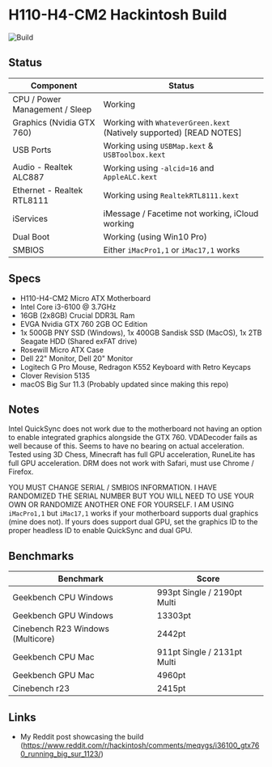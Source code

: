 # H110-H4-CM2 Hackintosh Build

![Build](https://i.redd.it/vn2lr3oq2op61.jpg)


## Status

| Component | Status |
| ------ | ------ |
| CPU / Power Management / Sleep | Working |
| Graphics (Nvidia GTX 760) | Working with `WhateverGreen.kext` (Natively supported) [READ NOTES]|
| USB Ports | Working using `USBMap.kext` & `USBToolbox.kext` |
| Audio - Realtek ALC887 | Working using `-alcid=16` and `AppleALC.kext` |
| Ethernet - Realtek RTL8111 | Working using `RealtekRTL8111.kext` |
| iServices | iMessage / Facetime not working, iCloud working |
| Dual Boot | Working (using Win10 Pro) |
| SMBIOS | Either `iMacPro1,1` or `iMac17,1` works |

## Specs

- H110-H4-CM2 Micro ATX Motherboard
- Intel Core i3-6100 @ 3.7GHz
- 16GB (2x8GB) Crucial DDR3L Ram 
- EVGA Nvidia GTX 760 2GB OC Edition
- 1x 500GB PNY SSD (Windows), 1x 400GB Sandisk SSD (MacOS), 1x 2TB Seagate HDD (Shared exFAT drive)
- Rosewill Micro ATX Case
- Dell 22" Monitor, Dell 20" Monitor
- Logitech G Pro Mouse, Redragon K552 Keyboard with Retro Keycaps
- Clover Revision 5135
- macOS Big Sur 11.3 (Probably updated since making this repo)

## Notes
Intel QuickSync does not work due to the motherboard not having an option to enable integrated graphics alongside the GTX 760. VDADecoder fails as well because of this. Seems to have no bearing on actual acceleration. Tested using 3D Chess, Minecraft has full GPU acceleration, RuneLite has full GPU acceleration. DRM does not work with Safari, must use Chrome / Firefox.

YOU MUST CHANGE SERIAL / SMBIOS INFORMATION. I HAVE RANDOMIZED THE SERIAL NUMBER BUT YOU WILL NEED TO USE YOUR OWN OR RANDOMIZE ANOTHER ONE FOR YOURSELF. I AM USING `iMacPro1,1` but `iMac17,1` works if your motherboard supports dual graphics (mine does not). If yours does support dual GPU, set the graphics ID to the proper headless ID to enable QuickSync and dual GPU.

## Benchmarks

| Benchmark | Score |
| ------ | ------ |
| Geekbench CPU Windows | 993pt Single / 2190pt Multi |
| Geekbench GPU Windows | 13303pt |
| Cinebench R23 Windows (Multicore)| 2442pt |
| Geekbench CPU Mac | 911pt Single / 2131pt Multi 
| Geekbench GPU Mac | 4960pt |
| Cinebench r23 | 2415pt |


## Links

- My Reddit post showcasing the build (https://www.reddit.com/r/hackintosh/comments/meqygs/i36100_gtx760_running_big_sur_1123/)
